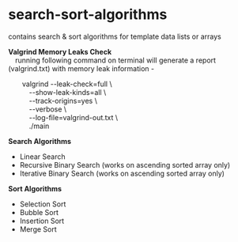 # search-sort-algorithms
contains search &amp; sort algorithms for template data lists or arrays <br />

**Valgrind Memory Leaks Check** <br />
&emsp;running following command on terminal will generate a report (valgrind.txt) with memory leak information - <br />

&emsp;&emsp;valgrind --leak-check=full \ <br />
    &emsp;&emsp;&emsp;--show-leak-kinds=all \    <br />
    &emsp;&emsp;&emsp;--track-origins=yes \  <br />
    &emsp;&emsp;&emsp;--verbose \    <br />
    &emsp;&emsp;&emsp;--log-file=valgrind-out.txt \  <br />
    &emsp;&emsp;&emsp;./main <br />

**Search Algorithms** <br />
- Linear Search
- Recursive Binary Search (works on ascending sorted array only)
- Iterative Binary Search (works on ascending sorted array only)

**Sort Algorithms** <br />
- Selection Sort
- Bubble Sort
- Insertion Sort
- Merge Sort